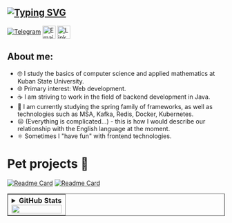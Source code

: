 [![Typing SVG](https://readme-typing-svg.herokuapp.com?color=6c5cab&lines=Hello+World+I`m+mattakvshi)](https://git.io/typing-svg)
---

[![Telegram](https://img.shields.io/badge/Telegram-2CA5E0?style=for-the-badge&logo=telegram&logoColor=white)](https://t.me/mattakvshiDev) <a href="mailto:ytube9504@gmail.com" title="Email"><img alt="Email" src="https://img.shields.io/badge/Gmail-D14836?style=for-the-badge&logo=gmail&logoColor=white" height="30" align="center"/></a> <a href="https://www.linkedin.com/in/mattakvshi/"><img  alt="LinkedIn" title="LinkedIn" src="https://img.shields.io/static/v1?message=LinkedIn&logo=linkedin&label=&color=0077B5&logoColor=white&labelColor=&style=for-the-badge" height="30" align="center" /></a> 

## About me: ##
- 🤓 I study the basics of computer science and applied mathematics at Kuban State University.
- 🌐 Primary interest: Web development.
- ☕ I am striving to work in the field of backend development in Java.
- 🍃 I am currently studying the spring family of frameworks, as well as technologies such as MSA, Kafka, Redis, Docker, Kubernetes.
- 😒 (Everything is complicated...) - this is how I would describe our relationship with the English language at the moment.
- ⚛️ Sometimes I "have fun" with frontend technologies.

# Pet  projects 🐶 #
[![Readme Card](https://github-readme-stats.vercel.app/api/pin/?username=mattakvshi&repo=NEAR-frontend&show_icons=true&theme=midnight-purple)](https://github.com/mattakvshi/NEAR-frontend)
[![Readme Card](https://github-readme-stats.vercel.app/api/pin/?username=mattakvshi&repo=Landing-pooshka&show_icons=true&theme=midnight-purple)](https://github.com/mattakvshi/Landing-pooshka)


<table border="1", color=6c5cab>
<th>
<details>

 <summary>GitHub Stats</summary>

# Hard skills ☕ #

### My basic skills ###
![Java](https://img.shields.io/badge/java-%23ED8B00.svg?style=for-the-badge&logo=java&logoColor=white)
![Spring](https://img.shields.io/badge/spring-%236DB33F.svg?style=for-the-badge&logo=spring&logoColor=white)
![Oracle](https://img.shields.io/badge/Oracle-F80000?style=for-the-badge&logo=oracle&logoColor=white)
![Postgres](https://img.shields.io/badge/postgres-%23316192.svg?style=for-the-badge&logo=postgresql&logoColor=white)
![MySQL](https://img.shields.io/badge/mysql-%2300f.svg?style=for-the-badge&logo=mysql&logoColor=white)
![Neo4J](https://img.shields.io/badge/Neo4j-008CC1?style=for-the-badge&logo=neo4j&logoColor=white)
![SQLite](https://img.shields.io/badge/sqlite-%2307405e.svg?style=for-the-badge&logo=sqlite&logoColor=white)
![Hibernate](https://img.shields.io/badge/Hibernate-59666C?style=for-the-badge&logo=Hibernate&logoColor=white)
![Apache Kafka](https://img.shields.io/badge/Apache%20Kafka-000?style=for-the-badge&logo=apachekafka)
![Docker](https://img.shields.io/badge/docker-%230db7ed.svg?style=for-the-badge&logo=docker&logoColor=white)
![Kubernetes](https://img.shields.io/badge/kubernetes-%23326ce5.svg?style=for-the-badge&logo=kubernetes&logoColor=white)
![Apache Maven](https://img.shields.io/badge/Apache%20Maven-C71A36?style=for-the-badge&logo=Apache%20Maven&logoColor=white)
![Git](https://img.shields.io/badge/git-%23F05033.svg?style=for-the-badge&logo=git&logoColor=white)

### My additional skills (more of a hobby than deep knowledge) ###
![JavaScript](https://img.shields.io/badge/javascript-%23323330.svg?style=for-the-badge&logo=javascript&logoColor=%23F7DF1E)
![NodeJS](https://img.shields.io/badge/node.js-6DA55F?style=for-the-badge&logo=node.js&logoColor=white)
![React](https://img.shields.io/badge/react-%2320232a.svg?style=for-the-badge&logo=react&logoColor=%2361DAFB)
![Bootstrap](https://img.shields.io/badge/bootstrap-%238511FA.svg?style=for-the-badge&logo=bootstrap&logoColor=white)
![Webpack](https://img.shields.io/badge/webpack-%238DD6F9.svg?style=for-the-badge&logo=webpack&logoColor=black)
![Vue.js](https://img.shields.io/badge/vuejs-%2335495e.svg?style=for-the-badge&logo=vuedotjs&logoColor=%234FC08D)
![Vuetify](https://img.shields.io/badge/Vuetify-1867C0?style=for-the-badge&logo=vuetify&logoColor=AEDDFF)
![Vite](https://img.shields.io/badge/vite-%23646CFF.svg?style=for-the-badge&logo=vite&logoColor=white)
![HTML5](https://img.shields.io/badge/html5-%23E34F26.svg?style=for-the-badge&logo=html5&logoColor=white)
![CSS3](https://img.shields.io/badge/css3-%231572B6.svg?style=for-the-badge&logo=css3&logoColor=white)
---
![Figma](https://img.shields.io/badge/figma-%23F24E1E.svg?style=for-the-badge&logo=figma&logoColor=white)
![Adobe Photoshop](https://img.shields.io/badge/adobe%20photoshop-%2331A8FF.svg?style=for-the-badge&logo=adobe%20photoshop&logoColor=white)

### I work with the following operating systems ###
![Linux](https://img.shields.io/badge/Linux-FCC624?style=for-the-badge&logo=linux&logoColor=black)
![Ubuntu](https://img.shields.io/badge/Ubuntu-E95420?style=for-the-badge&logo=ubuntu&logoColor=white)
![Windows](https://img.shields.io/badge/Windows-0078D6?style=for-the-badge&logo=windows&logoColor=white)
![Android](https://img.shields.io/badge/Android-3DDC84?style=for-the-badge&logo=android&logoColor=white)

### Favorite development tools ###
![IntelliJ IDEA](https://img.shields.io/badge/IntelliJIDEA-000000.svg?style=for-the-badge&logo=intellij-idea&logoColor=white)
![Postman](https://img.shields.io/badge/Postman-FF6C37?style=for-the-badge&logo=postman&logoColor=white)
![Swagger](https://img.shields.io/badge/-Swagger-%23Clojure?style=for-the-badge&logo=swagger&logoColor=white)
![Visual Studio Code](https://img.shields.io/badge/Visual%20Studio%20Code-0078d7.svg?style=for-the-badge&logo=visual-studio-code&logoColor=white)
![Android Studio](https://img.shields.io/badge/android%20studio-346ac1?style=for-the-badge&logo=android%20studio&logoColor=white)
![GitHub](https://img.shields.io/badge/github-%23121011.svg?style=for-the-badge&logo=github&logoColor=white)
![GitLab](https://img.shields.io/badge/gitlab-%23181717.svg?style=for-the-badge&logo=gitlab&logoColor=white)
![Stack Overflow](https://img.shields.io/badge/-Stackoverflow-FE7A16?style=for-the-badge&logo=stack-overflow&logoColor=white)
![Notion](https://img.shields.io/badge/Notion-%23000000.svg?style=for-the-badge&logo=notion&logoColor=white)
![ChatGPT](https://img.shields.io/badge/chatGPT-74aa9c?style=for-the-badge&logo=openai&logoColor=white)
 
 # My stats cards 💯 # 
 [![My GitHub stats](https://github-readme-stats.vercel.app/api?username=mattakvshi&show_icons=true&theme=midnight-purple)](https://github.com/mattakvshi)[![GitHub Streak](https://streak-stats.demolab.com?user=mattakvshi&theme=midnight-purple)](https://github.com/mattakvshi) 

# Top languages 🍃 #
[![Top Langs](https://github-readme-stats.vercel.app/api/top-langs/?username=mattakvshi&layout=pie&langs_count=12&theme=midnight-purple)](https://github.com/mattakvshi?tab=repositories)

</details>
<img width=100% src="https://capsule-render.vercel.app/api?type=waving&color=6c5cab&height=120&section=footer"/>
</th>
</table>
